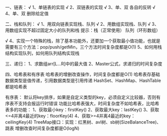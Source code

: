 一、链表：
√ 1、单链表的实现
√ 2、双链表的实现
√ 3、单、双 各自的反转
√ 4、单、双 删除给定值

二、栈和队列：
√ 1、用双向链表实现栈、队列
√ 2、用数组实现栈、队列
√ 3、用数组实现不超过固定大小的队列和栈
提示：栈（正常使用）
     队列（环形数组）

√ 4、实现一个特殊的栈，除了基本功能外，还要加一个获取最小值功能，也就是需要有三个方法：pop/push/getMin，三个方法时间复杂度都是O(1)
5、如何用栈结构实现队列，如何用队列结构实现栈

三、递归：
1、求数组arr[L...R]中的最大值
2、Master公式，求递归的时间复杂度

四、哈希表和有序表
哈希表的增删改查操作，时间复杂度都是O(1)
哈希表存基础数据类型是值传递，引用数据类型是引用传递
HashSet、HashMap、HashTable都是哈希表

有序表：
默认将key排序，如果是自定义类型的key，必须自定义比较器，否则有序表不支持会报运行时错误
功能比哈希表强大，时间复杂度不如哈希表，比哈希表多的功能：
1、获取最小key：firstKey()
2、获取最大key：lastKey()
3、获取<=4并离4最近的key：floorKey(4)
4、获取>=4并离4最近的key：ceilingKey(4)
TreeMap接口：实现：红黑树、avl树、sb树(SizeBalanceTree)、跳表
增删改查时间复杂度都是O(logN)